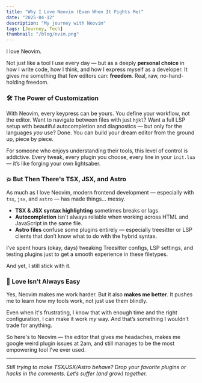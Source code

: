 ```yaml
---
title: "Why I Love Neovim (Even When It Fights Me)"
date: "2025-04-12"
description: "My journey with Neovim"
tags: [Journey, Tech]
thumbnail: "/blog/nvim.png"
---
```


I love Neovim.

Not just like a tool I use every day — but as a deeply **personal choice** in how I write code, how I think, and how I express myself as a developer. It gives me something that few editors can: **freedom**. Real, raw, no-hand-holding freedom.

### 🛠 The Power of Customization

With Neovim, every keypress can be yours. You define your workflow, not the editor. Want to navigate between files with just `hjkl`? Want a full LSP setup with beautiful autocompletion and diagnostics — but only for the languages _you_ use? Done. You can build your dream editor from the ground up, piece by piece.

For someone who enjoys understanding their tools, this level of control is addictive. Every tweak, every plugin you choose, every line in your `init.lua` — it’s like forging your own lightsaber.

### 💥 But Then There's TSX, JSX, and Astro

As much as I love Neovim, modern frontend development — especially with `tsx`, `jsx`, and `astro` — has made things… messy.

- **TSX & JSX syntax highlighting** sometimes breaks or lags.
- **Autocompletion** isn't always reliable when working across HTML and JavaScript in the same file.
- **Astro files** confuse some plugins entirely — especially treesitter or LSP clients that don’t know what to do with the hybrid syntax.

I’ve spent hours (okay, days) tweaking Treesitter configs, LSP settings, and testing plugins just to get a smooth experience in these filetypes.

And yet, I still stick with it.

### 🤝 Love Isn’t Always Easy

Yes, Neovim makes me work harder. But it also **makes me better**. It pushes me to learn how my tools work, not just use them blindly.

Even when it's frustrating, I know that with enough time and the right configuration, I can make it work _my_ way. And that’s something I wouldn’t trade for anything.

So here's to Neovim — the editor that gives me headaches, makes me google weird plugin issues at 2am, and still manages to be the most empowering tool I’ve ever used.

---

_Still trying to make TSX/JSX/Astro behave? Drop your favorite plugins or hacks in the comments. Let’s suffer (and grow) together._
